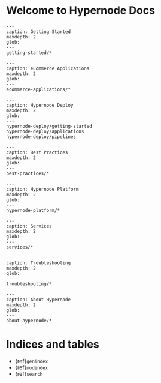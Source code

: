 # Welcome to Hypernode Docs

```{toctree}
---
caption: Getting Started
maxdepth: 2
glob:
---
getting-started/*
```

```{toctree}
---
caption: eCommerce Applications
maxdepth: 2
glob:
---
ecommerce-applications/*
```

```{toctree}
---
caption: Hypernode Deploy
maxdepth: 2
glob:
---
hypernode-deploy/getting-started
hypernode-deploy/applications
hypernode-deploy/pipelines
```

```{toctree}
---
caption: Best Practices
maxdepth: 2
glob:
---
best-practices/*
```

```{toctree}
---
caption: Hypernode Platform
maxdepth: 2
glob:
---
hypernode-platform/*
```

```{toctree}
---
caption: Services
maxdepth: 2
glob:
---
services/*
```

```{toctree}
---
caption: Troubleshooting
maxdepth: 2
glob:
---
troubleshooting/*
```

```{toctree}
---
caption: About Hypernode
maxdepth: 2
glob:
---
about-hypernode/*
```

# Indices and tables

- {ref}`genindex`
- {ref}`modindex`
- {ref}`search`
